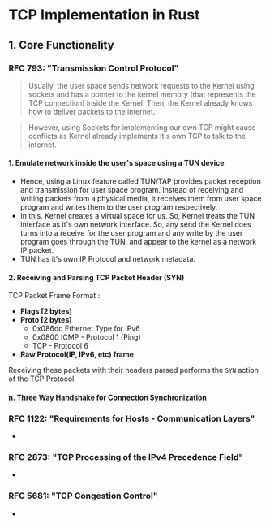 # TCP Implementation in Rust

## 1. Core Functionality

### RFC 793: "Transmission Control Protocol"

> Usually, the user space sends network requests to the Kernel using sockets and has a pointer to the kernel memory (that represents the TCP connection) inside the Kernel. Then, the Kernel already knows how to deliver packets to the internet.

> However, using Sockets for implementing our own TCP might cause conflicts as Kernel already implements it's own TCP to talk to the internet.

#### 1. Emulate network inside the user's space using a TUN device

- Hence, using a Linux feature called TUN/TAP provides packet reception and transmission for user space program. Instead of receiving and writing packets from a physical media, it receives them from user space program and writes them to the user program respectively.
- In this, Kernel creates a virtual space for us. So, Kernel treats the TUN interface as it's own network interface. So, any send the Kernel does turns into a receive for the user program and any write by the user program goes through the TUN, and appear to the kernel as a network IP packet.
- TUN has it's own IP Protocol and network metadata.

#### 2. Receiving and Parsing TCP Packet Header (SYN)

TCP Packet Frame Format :

- **Flags [2 bytes]**
- **Proto [2 bytes]**
  - 0x086dd Ethernet Type for IPv6 <br/>
  - 0x0800 ICMP - Protocol 1 (Ping) <br/>
  - TCP - Protocol 6 <br/>
- **Raw Protocol(IP, IPv6, etc) frame**

Receiving these packets with their headers parsed performs the `SYN` action of the TCP Protocol

#### n. Three Way Handshake for Connection Synchronization

### RFC 1122: "Requirements for Hosts - Communication Layers"

-

### RFC 2873: "TCP Processing of the IPv4 Precedence Field"

-

### RFC 5681: "TCP Congestion Control"

-
